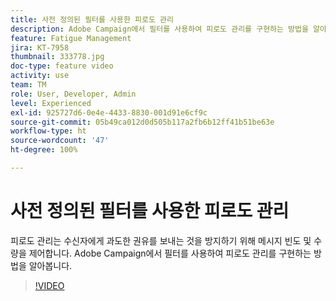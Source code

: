 ```yaml
---
title: 사전 정의된 필터를 사용한 피로도 관리
description: Adobe Campaign에서 필터를 사용하여 피로도 관리를 구현하는 방법을 알아봅니다.
feature: Fatigue Management
jira: KT-7958
thumbnail: 333778.jpg
doc-type: feature video
activity: use
team: TM
role: User, Developer, Admin
level: Experienced
exl-id: 925727d6-0e4e-4433-8830-001d91e6cf9c
source-git-commit: 05b49ca012d0d505b117a2fb6b12ff41b51be63e
workflow-type: ht
source-wordcount: '47'
ht-degree: 100%

---
```


# 사전 정의된 필터를 사용한 피로도 관리

피로도 관리는 수신자에게 과도한 권유를 보내는 것을 방지하기 위해 메시지 빈도 및 수량을 제어합니다.
Adobe Campaign에서 필터를 사용하여 피로도 관리를 구현하는 방법을 알아봅니다.

>[!VIDEO](https://video.tv.adobe.com/v/333778?quality=12&learn=on)
